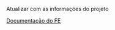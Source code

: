 Atualizar com as informações do projeto

[Documentação do FE](https://github.com/IgorSimim/Projeto_Integrador/blob/adm/adm-front/README.md)
